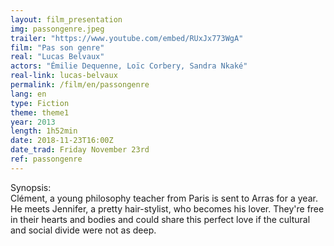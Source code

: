 ```yaml
---
layout: film_presentation
img: passongenre.jpeg
trailer: "https://www.youtube.com/embed/RUxJx773WgA"
film: "Pas son genre"
real: "Lucas Belvaux"
actors: "Émilie Dequenne, Loïc Corbery, Sandra Nkaké"
real-link: lucas-belvaux
permalink: /film/en/passongenre
lang: en
type: Fiction
theme: theme1
year: 2013
length: 1h52min
date: 2018-11-23T16:00Z
date_trad: Friday November 23rd
ref: passongenre
---
```



<span class="name"> Synopsis:</span> <br/>
<span class="resumefilm"> Clément, a young philosophy teacher from Paris is sent to Arras for a year. He meets Jennifer, a pretty hair-stylist, who becomes his lover. They're free in their hearts and bodies and could share this perfect love if the cultural and social divide were not as deep. </span>
